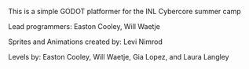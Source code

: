 This is a simple GODOT platformer for the INL Cybercore summer camp



Lead programmers: Easton Cooley, Will Waetje


Sprites and Animations created by: Levi Nimrod


Levels by: Easton Cooley, Will Waetje, Gia Lopez, and Laura Langley
